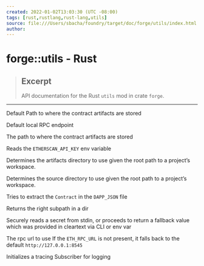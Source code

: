 ```yaml
---
created: 2022-01-02T13:03:30 (UTC -08:00)
tags: [rust,rustlang,rust-lang,utils]
source: file:///Users/sbacha/foundry/target/doc/forge/utils/index.html
author: 
---
```


# forge::utils - Rust

> ## Excerpt
> API documentation for the Rust `utils` mod in crate `forge`.

---
Default Path to where the contract artifacts are stored

Default local RPC endpoint

The path to where the contract artifacts are stored

Reads the `ETHERSCAN_API_KEY` env variable

Determines the artifacts directory to use given the root path to a project’s workspace.

Determines the source directory to use given the root path to a project’s workspace.

Tries to extract the `Contract` in the `DAPP_JSON` file

Returns the right subpath in a dir

Securely reads a secret from stdin, or proceeds to return a fallback value which was provided in cleartext via CLI or env var

The rpc url to use If the `ETH_RPC_URL` is not present, it falls back to the default `http://127.0.0.1:8545`

Initializes a tracing Subscriber for logging
